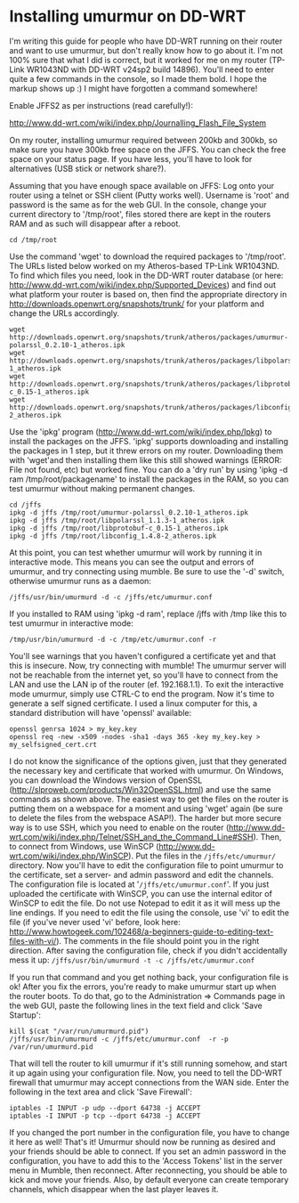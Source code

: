 # Installing umurmur on DD-WRT #

I'm writing this guide for people who have DD-WRT running on their router and want to use umurmur, but don't really know how to go about it. I'm not 100% sure that what I did is correct, but it worked for me on my router (TP-Link WR1043ND with DD-WRT v24sp2 build 14896). You'll need to enter quite a few commands in the console, so I made them bold. I hope the markup shows up :) I might have forgotten a command somewhere!

Enable JFFS2 as per instructions (read carefully!):

http://www.dd-wrt.com/wiki/index.php/Journalling_Flash_File_System

On my router, installing umurmur required between 200kb and 300kb, so make sure you have 300kb free space on the JFFS. You can check the free space on your status page. If you have less, you'll have to look for alternatives (USB stick or network share?).

Assuming that you have enough space available on JFFS: Log onto your router using a telnet or SSH client (Putty works well). Username is 'root' and password is the same as for the web GUI.
In the console, change your current directory to '/tmp/root', files stored there are kept in the routers RAM and as such will disappear after a reboot.

`cd /tmp/root`

Use the command 'wget' to download the required packages to '/tmp/root'.
The URLs listed below worked on my Atheros-based TP-Link WR1043ND. To find which files you need, look in the DD-WRT router database (or here:
http://www.dd-wrt.com/wiki/index.php/Supported_Devices) and find out what platform your router is based on, then find the appropriate directory in http://downloads.openwrt.org/snapshots/trunk/ for your platform and change the URLs accordingly.
```
wget http://downloads.openwrt.org/snapshots/trunk/atheros/packages/umurmur-polarssl_0.2.10-1_atheros.ipk 
wget http://downloads.openwrt.org/snapshots/trunk/atheros/packages/libpolarssl_1.1.3-1_atheros.ipk  
wget http://downloads.openwrt.org/snapshots/trunk/atheros/packages/libprotobuf-c_0.15-1_atheros.ipk 
wget http://downloads.openwrt.org/snapshots/trunk/atheros/packages/libconfig_1.4.8-2_atheros.ipk
```

Use the 'ipkg' program (http://www.dd-wrt.com/wiki/index.php/Ipkg) to
install the packages on the JFFS. 'ipkg' supports downloading and
installing the packages in 1 step, but it threw errors on my router.
Downloading them with 'wget'and then installing them like this still showed
warnings (ERROR: File not found, etc) but worked fine. You can do a 'dry
run' by using 'ipkg -d ram /tmp/root/packagename' to install the packages
in the RAM, so you can test umurmur without making permanent changes.
```
cd /jffs
ipkg -d jffs /tmp/root/umurmur-polarssl_0.2.10-1_atheros.ipk 
ipkg -d jffs /tmp/root/libpolarssl_1.1.3-1_atheros.ipk
ipkg -d jffs /tmp/root/libprotobuf-c_0.15-1_atheros.ipk 
ipkg -d jffs /tmp/root/libconfig_1.4.8-2_atheros.ipk
```

At this point, you can test whether umurmur will work by running it in
interactive mode. This means you can see the output and errors of umurmur,
and try connecting using mumble. Be sure to use the '-d' switch, otherwise
umurmur runs as a daemon:

`/jffs/usr/bin/umurmurd -d -c /jffs/etc/umurmur.conf`

If you installed to RAM using 'ipkg -d ram', replace /jffs with /tmp like
this to test umurmur in interactive mode:

`/tmp/usr/bin/umurmurd -d -c /tmp/etc/umurmur.conf -r`

You'll see warnings that you haven't configured a certificate yet and that
this is insecure. Now, try connecting with mumble! The umurmur server will
not be reachable from the internet yet, so you'll have to connect from the
LAN and use the LAN ip of the router (ef. 192.168.1.1). To exit the
interactive mode umurmur, simply use CTRL-C to end the program.
Now it's time to generate a self signed certificate. I used a linux
computer for this, a standard distribution will have 'openssl' available:
```
openssl genrsa 1024 > my_key.key 
openssl req -new -x509 -nodes -sha1 -days 365 -key my_key.key > my_selfsigned_cert.crt
```

I do not know the significance of the options given, just that they
generated the necessary key and certificate that worked with umurmur. On
Windows, you can download the Windows version of OpenSSL
(http://slproweb.com/products/Win32OpenSSL.html) and use the same commands
as shown above. The easiest way to get the files on the router is putting
them on a webspace for a moment and using 'wget' again (be sure to delete
the files from the webspace ASAP!). The harder but more secure way is to
use SSH, which you need to enable on the router
(http://www.dd-wrt.com/wiki/index.php/Telnet/SSH_and_the_Command_Line#SSH).
Then, to connect from Windows, use WinSCP
(http://www.dd-wrt.com/wiki/index.php/WinSCP). Put the files in the
`/jffs/etc/umurmur/` directory.
Now you'll have to edit the configuration file to point umurmur to the
certificate, set a server- and admin password and edit the channels. The
configuration file is located at '`/jffs/etc/umurmur.conf`'. If you just
uploaded the certificate with WinSCP, you can use the internal editor of
WinSCP to edit the file. Do not use Notepad to edit it as it will mess up
the line endings. If you need to edit the file using the console, use 'vi'
to edit the file (if you've never used 'vi' before, look here:
http://www.howtogeek.com/102468/a-beginners-guide-to-editing-text-files-with-vi/).
The comments in the file should point you in the right direction.
After saving the configuration file, check if you didn't accidentally mess
it up:
`/jffs/usr/bin/umurmurd -t -c /jffs/etc/umurmur.conf`

If you run that command and you get nothing back, your configuration file
is ok! After you fix the errors, you're ready to make umurmur start up when
the router boots. To do that, go to the Administration => Commands page in
the web GUI, paste the following lines in the text field and click 'Save
Startup':
```
kill $(cat "/var/run/umurmurd.pid")
/jffs/usr/bin/umurmurd -c /jffs/etc/umurmur.conf  -r -p /var/run/umurmurd.pid
```

That will tell the router to kill umurmur if it's still running somehow,
and start it up again using your configuration file. Now, you need to tell
the DD-WRT firewall that umurmur may accept connections from the WAN side.
Enter the following in the text area and click 'Save Firewall':
```
iptables -I INPUT -p udp --dport 64738 -j ACCEPT
iptables -I INPUT -p tcp --dport 64738 -j ACCEPT 
```

If you changed the port number in the configuration file, you have to
change it here as well!
That's it! Umurmur should now be running as desired and your friends should
be able to connect. If you set an admin password in the configuration, you
have to add this to the 'Access Tokens' list in the server menu in Mumble,
then reconnect. After reconnecting, you should be able to kick and move
your friends. Also, by default everyone can create temporary channels,
which disappear when the last player leaves it.